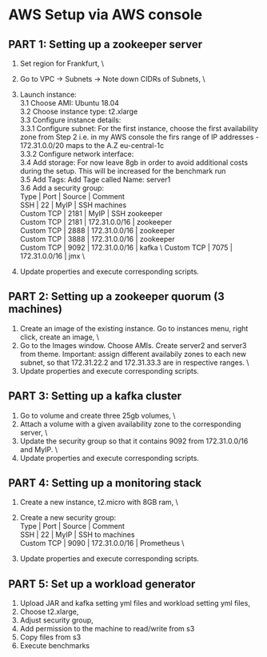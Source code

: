# AWS Setup via AWS console
## PART 1: Setting up a zookeeper server

1. Set region for Frankfurt, \
2. Go to VPC -> Subnets -> Note down CIDRs of Subnets, \
3. Launch instance: \
    3.1 Choose AMI: Ubuntu 18.04 \
    3.2 Choose instance type: t2.xlarge \
    3.3 Configure instance details:  \
        3.3.1 Configure subnet: For the first instance, choose the first availability zone from Step 2 i.e. in my AWS console the firs range of IP addresses - 172.31.0.0/20 maps to the A.Z eu-central-1c \
        3.3.2 Configure network interface:  \
    3.4 Add storage: For now leave 8gb in order to avoid additional costs during the setup. This will be increased for the benchmark run \
    3.5 Add Tags: Add Tage called Name: server1 \
    3.6 Add a security group: \
    Type        | Port  | Source        | Comment \
    SSH         | 22    | MyIP          | SSH machines \
    Custom TCP  | 2181  | MyIP          | SSH zookeeper \
    Custom TCP  | 2181  | 172.31.0.0/16 | zookeeper \
    Custom TCP  | 2888  | 172.31.0.0/16 | zookeeper \
    Custom TCP  | 3888  | 172.31.0.0/16 | zookeeper \
    Custom TCP  | 9092  | 172.31.0.0/16 | kafka \ 
    Custom TCP  | 7075  | 172.31.0.0/16 | jmx \
    
 4. Update properties and execute corresponding scripts.

## PART 2: Setting up a zookeeper quorum (3 machines)

1. Create an image of the existing instance. Go to instances menu, right click, create an image, \
2. Go to the Images window. Choose AMIs. Create server2 and server3 from theme. Important: assign different availabily zones to each new subnet, so that 172.31.22.2 and 172.31.33.3 are in respective ranges. \
3. Update properties and execute corresponding scripts.

## PART 3: Setting up a kafka cluster 
1. Go to volume and create three 25gb volumes, \
2. Attach a volume with a given availability zone to the corresponding server, \
3. Update the security group so that it contains 9092 from 172.31.0.0/16 and MyIP. \
4. Update properties and execute corresponding scripts.

## PART 4: Setting up a monitoring stack
1. Create a new instance, t2.micro with 8GB ram, \
2. Create a new security group: \
    Type        | Port  | Source        | Comment \
    SSH         | 22    | MyIP          | SSH to machines \
    Custom TCP  | 9090  | 172.31.0.0/16 | Prometheus \

3. Update properties and execute corresponding scripts.

## PART 5: Set up a workload generator

1. Upload JAR and kafka setting yml files and workload setting yml files,
2. Choose t2.xlarge,
3. Adjust security group,
4. Add permission to the machine to read/write from s3
5. Copy files from s3
6. Execute benchmarks

